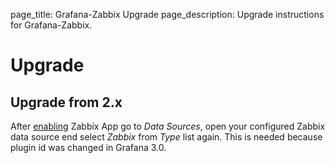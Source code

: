 page_title: Grafana-Zabbix Upgrade
page_description: Upgrade instructions for Grafana-Zabbix.

# Upgrade

## Upgrade from 2.x

After [enabling](../../configuration/#enable-plugin) Zabbix App go to _Data Sources_, open your configured Zabbix 
data source end select _Zabbix_ from _Type_ list again. This is needed because plugin id was changed
in Grafana 3.0.
